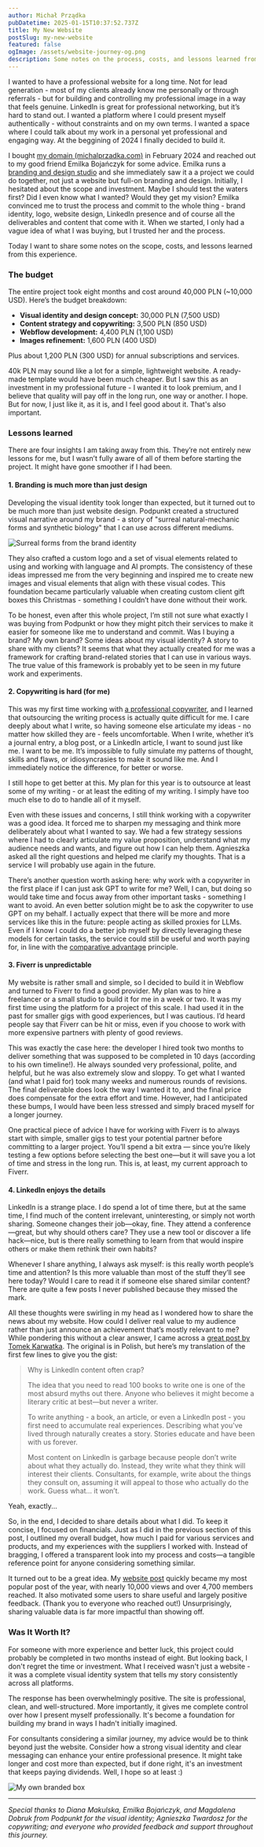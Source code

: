 ```yaml
---
author: Michał Prządka
pubDatetime: 2025-01-15T10:37:52.737Z
title: My New Website
postSlug: my-new-website
featured: false
ogImage: /assets/website-journey-og.png
description: Some notes on the process, costs, and lessons learned from creating a professional personal website and brand identity as a consultant.
---
```


I wanted to have a professional website for a long time. Not for lead generation - most of my clients already know me personally or through referrals - but for building and controlling my professional image in a way that feels genuine. LinkedIn is great for professional networking, but it’s hard to stand out. I wanted a platform where I could present myself authentically - without constraints and on my own terms. I wanted a space where I could talk about my work in a personal yet professional and engaging way. At the beggining of 2024 I finally decided to build it.

I bought [my domain (michalprzadka.com)](https://michalprzadka.com) in February 2024 and reached out to my good friend Emilka Bojańczyk for some advice. Emilka runs a [branding and design studio](https://podpunkt.pl) and she immediately saw it a a project we could do together, not just a website but full-on branding and design. Initially, I hesitated about the scope and investment. Maybe I should test the waters first? Did I even know what I wanted? Would they get my vision? Emilka convinced me to trust the process and commit to the whole thing - brand identity, logo, website design, LinkedIn presence and of course all the deliverables and content that come with it. When we started, I only had a vague idea of what I was buying, but I trusted her and the process.

Today I want to share some notes on the scope, costs, and lessons learned from this experience.

### The budget

The entire project took eight months and cost around 40,000 PLN (~10,000 USD). Here’s the budget breakdown:

- **Visual identity and design concept:** 30,000 PLN (7,500 USD)  
- **Content strategy and copywriting:** 3,500 PLN (850 USD)  
- **Webflow development:** 4,400 PLN (1,100 USD)  
- **Images refinement:** 1,600 PLN (400 USD)  

Plus about 1,200 PLN (300 USD) for annual subscriptions and services.

40k PLN may sound like a lot for a simple, lightweight website. A ready-made template would have been much cheaper. But I saw this as an investment in my professional future - I wanted it to look premium, and I believe that quality will pay off in the long run, one way or another. I hope. But for now, I just like it, as it is, and I feel good about it. That's also important.

### Lessons learned

There are four insights I am taking away from this. They’re not entirely new lessons for me, but I wasn’t fully aware of all of them before starting the project. It might have gone smoother if I had been.

#### 1. Branding is much more than just design

Developing the visual identity took longer than expected, but it turned out to be much more than just website design. Podpunkt created a structured visual narrative around my brand - a story of "surreal natural-mechanic forms and synthetic biology" that I can use across different mediums.

![Surreal forms from the brand identity](/assets/surreal-forms.webp)

They also crafted a custom logo and a set of visual elements related to using and working with language and AI prompts. The consistency of these ideas impressed me from the very beginning and inspired me to create new images and visual elements that align with these visual codes. This foundation became particularly valuable when creating custom client gift boxes this Christmas - something I couldn’t have done without their work.

To be honest, even after this whole project, I’m still not sure what exactly I was buying from Podpunkt or how they might pitch their services to make it easier for someone like me to understand and commit. Was I buying a brand? My own brand? Some ideas about my visual identity? A story to share with my clients? It seems that what they actually created for me was a framework for crafting brand-related stories that I can use in various ways. The true value of this framework is probably yet to be seen in my future work and experiments.

#### 2. Copywriting is hard (for me)

This was my first time working with [a professional copywriter](https://www.linkedin.com/in/agnieszka-malgorzata-twardosz), and I learned that outsourcing the writing process is actually quite difficult for me. I care deeply about what I write, so having someone else articulate my ideas - no matter how skilled they are - feels uncomfortable. When I write, whether it’s a journal entry, a blog post, or a LinkedIn article, I want to sound just like me. I want to be me. It’s impossible to fully simulate my patterns of thought, skills and flaws, or idiosyncrasies to make it sound like me. And I immediately notice the difference, for better or worse.

I still hope to get better at this. My plan for this year is to outsource at least some of my writing - or at least the editing of my writing. I simply have too much else to do to handle all of it myself.

Even with these issues and concerns, I still think working with a copywriter was a good idea. It forced me to sharpen my messaging and think more deliberately about what I wanted to say. We had a few strategy sessions where I had to clearly articulate my value proposition, understand what my audience needs and wants, and figure out how I can help them. Agnieszka asked all the right questions and helped me clarify my thoughts. That is a service I will probably use again in the future.

There’s another question worth asking here: why work with a copywriter in the first place if I can just ask GPT to write for me? Well, I can, but doing so would take time and focus away from other important tasks - something I want to avoid. An even better solution might be to ask the copywriter to use GPT on my behalf. I actually expect that there will be more and more services like this in the future: people acting as skilled proxies for LLMs. Even if I know I could do a better job myself by directly leveraging these models for certain tasks, the service could still be useful and worth paying for, in line with the [comparative advantage](https://www.noahpinion.blog/p/plentiful-high-paying-jobs-in-the) principle.


#### 3. Fiverr is unpredictable

My website is rather small and simple, so I decided to build it in Webflow and turned to Fiverr to find a good provider. My plan was to hire a freelancer or a small studio to build it for me in a week or two. It was my first time using the platform for a project of this scale. I had used it in the past for smaller gigs with good experiences, but I was cautious. I’d heard people say that Fiverr can be hit or miss, even if you choose to work with more expensive partners with plenty of good reviews.

This was exactly the case here: the developer I hired took two months to deliver something that was supposed to be completed in 10 days (according to his own timeline!). He always sounded very professional, polite, and helpful, but he was also extremely slow and sloppy. To get what I wanted (and what I paid for) took many weeks and numerous rounds of revisions. The final deliverable does look the way I wanted it to, and the final price does compensate for the extra effort and time. However, had I anticipated these bumps, I would have been less stressed and simply braced myself for a longer journey.

One practical piece of advice I have for working with Fiverr is to always start with simple, smaller gigs to test your potential partner before committing to a larger project. You’ll spend a bit extra — since you’re likely testing a few options before selecting the best one—but it will save you a lot of time and stress in the long run. This is, at least, my current approach to Fiverr.

#### 4. LinkedIn enjoys the details

LinkedIn is a strange place. I do spend a lot of time there, but at the same time, I find much of the content irrelevant, uninteresting, or simply not worth sharing. Someone changes their job—okay, fine. They attend a conference—great, but why should others care? They use a new tool or discover a life hack—nice, but is there really something to learn from that would inspire others or make them rethink their own habits? 

Whenever I share anything, I always ask myself: is this really worth people’s time and attention? Is this more valuable than most of the stuff they’ll see here today? Would I care to read it if someone else shared similar content? There are quite a few posts I never published because they missed the mark.

All these thoughts were swirling in my head as I wondered how to share the news about my website. How could I deliver real value to my audience rather than just announce an achievement that’s mostly relevant to me? While pondering this without a clear answer, I came across a [great post by Tomek Karwatka](https://www.linkedin.com/posts/tkarwatka_dlaczego-content-na-linkedin-to-g-musisz-activity-7252224911660728320-WFjy?utm_source=share&utm_medium=member_desktop). The original is in Polish, but here’s my translation of the first few lines to give you the gist:


>Why is LinkedIn content often crap?
>
>The idea that you need to read 100 books to write one is one of the most absurd myths out there. Anyone who believes it might become a literary critic at best—but never a writer.
>
>To write anything - a book, an article, or even a LinkedIn post - you first need to accumulate real experiences. Describing what you've lived through naturally creates a story. Stories educate and have been with us forever.
>
>Most content on LinkedIn is garbage because people don’t write about what they actually do. Instead, they write what they think will interest their clients. Consultants, for example, write about the things they consult on, assuming it will appeal to those who actually do the work. Guess what… it won’t.

Yeah, exactly...

So, in the end, I decided to share details about what I did. To keep it concise, I focused on financials. Just as I did in the previous section of this post, I outlined my overall budget, how much I paid for various services and products, and my experiences with the suppliers I worked with. Instead of bragging, I offered a transparent look into my process and costs—a tangible reference point for anyone considering something similar. 

It turned out to be a great idea. My [website post](https://www.linkedin.com/feed/update/urn:li:activity:7259228935551414272/) quickly became my most popular post of the year, with nearly 10,000 views and over 4,700 members reached. It also motivated some users to share useful and largely positive feedback. (Thank you to everyone who reached out!) Unsurprisingly, sharing valuable data is far more impactful than showing off.


### Was It Worth It? 

For someone with more experience and better luck, this project could probably be completed in two months instead of eight. But looking back, I don't regret the time or investment. What I received wasn't just a website - it was a complete visual identity system that tells my story consistently across all platforms.

The response has been overwhelmingly positive. The site is professional, clean, and well-structured. More importantly, it gives me complete control over how I present myself professionally. It's become a foundation for building my brand in ways I hadn't initially imagined.

For consultants considering a similar journey, my advice would be to think beyond just the website. Consider how a strong visual identity and clear messaging can enhance your entire professional presence. It might take longer and cost more than expected, but if done right, it's an investment that keeps paying dividends. Well, I hope so at least :)

![My own branded box](/assets/branded-box.webp)

---

*Special thanks to Diana Makulska, Emilka Bojańczyk, and Magdalena Dobruk from Podpunkt for the visual identity; Agnieszka Twardosz for the copywriting; and everyone who provided feedback and support throughout this journey.*